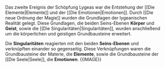 Das zweite Ereignis der Schöpfung Lygeas war die Entstehung der [[Die Elemente|Elemente]] und der [[Die Emotionen|Emotionen]]. Durch [[Die neue Ordnung der Magie]] wurden die Grundlagen der lygeanischen Realität gelegt. Diese Grundlagen, die beiden Seins-Ebenen **Körper** und **Geist**, sowie die [[Die Singularitäten|Singularitäten]], wurden anschließend um die körperlichen und geistigen Grundbausteine erweitert.

Die **Singularitäten** reagierten mit den beiden **Seins-Ebenen** und verknüpften einander so gegenseitig. Diese Verknüpfungen waren die Grundbausteine der Materie, die **Elemente**, sowie die Grundbausteine der [[Die Seele|Seele]], die **Emotionen**.
{{IMAGE}}